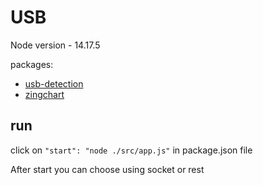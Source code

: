 # USB

Node version - 14.17.5

packages:
* [usb-detection](https://www.npmjs.com/package/usb-detection)
* [zingchart](https://www.npmjs.com/package/zingchart/v/2.9.2-0)


## run
click on `
"start": "node ./src/app.js"
` in package.json file

After start you can choose using socket or rest
